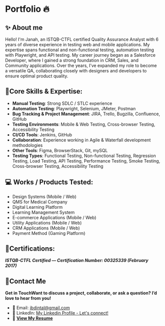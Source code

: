 # Portfolio 🔥

## **✨ About me**

Hello! I'm Janah, an ISTQB-CTFL certified Quality Assurance Analyst with 6 years of diverse experience in testing web and mobile applications. My expertise spans functional and non-functional testing, automation testing with Playwright, and API testing. My career journey began as a Salesforce Developer, where I gained a strong foundation in CRM, Sales, and Community applications. Over the years, I’ve expanded my role to become a versatile QA, collaborating closely with designers and developers to ensure optimal product quality.

## **🚀Core Skills & Expertise:**

- **Manual Testing**: Strong SDLC / STLC experience
- **Automation Testing**: Playwright, Selenium, JMeter, Postman
- **Bug Tracking & Project Management**: JIRA, Trello, Bugzilla, Confluence, GitHub
- **Testing Environments**: Mobile & Web Testing, Cross-browser Testing, Accessibility Testing
- **CI/CD Tools**: Jenkins, GitHub
- **Collaboration**: Experience working in Agile & Waterfall development methodologies
- **Other Tools**: Figma, BrowserStack, Git, mySQL
- **Testing Types**: Functional Testing, Non-functional Testing, Regression Testing, Load Testing, API Testing, Performance Testing, Smoke Testing, Cross-browser Testing, Accessibility Testing

## **💻 Works / Products Tested:**
- Design Systems (Mobile / Web)
- QMS for Medical Company
- Digital Learning Platform
- Learning Management System
- E-commerce Applications (Mobile / Web)
- Utility Applications (Mobile / Web)
- CRM Applications  (Mobile / Web)
- Payment Method (Gaming Platform)

## **📜Certifications:**
_**ISTQB-CTFL Certified — Certification Number: 00325339 (February 2017)**_

## **📱Contact Me** 

**Get in TouchWant to discuss a project, collaborate, or ask a question? I’d love to hear from you!**
- 📧 Email: jbdintal@gmail.com
- 💼 LinkedIn: [My Linkedin Profile - Let's connect!](https://www.linkedin.com/in/janahintal)
- 📄 [**View My Resume**](https://drive.google.com/file/d/1X3an9Ne-43RlUfl_VQop_yht5WMmWKNq/view?usp=sharing)
